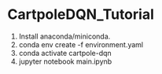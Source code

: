 # CartpoleDQN_Tutorial
1. Install anaconda/miniconda.
2. conda env create -f environment.yaml
3. conda activate cartpole-dqn
4. jupyter notebook main.ipynb
